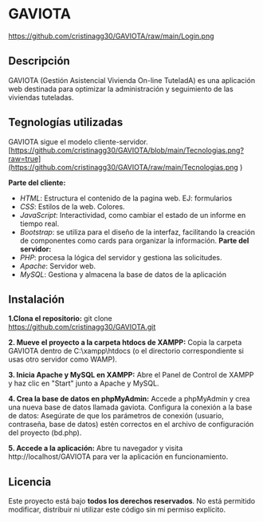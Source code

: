 # GAVIOTA
https://github.com/cristinagg30/GAVIOTA/raw/main/Login.png
## Descripción
GAVIOTA (Gestión Asistencial Vivienda On-line TuteladA) es una aplicación web destinada para optimizar la administración y seguimiento de las viviendas tuteladas. 

## Tegnologías utilizadas
GAVIOTA sigue el modelo cliente-servidor.
[https://github.com/cristinagg30/GAVIOTA/blob/main/Tecnologias.png?raw=true](https://github.com/cristinagg30/GAVIOTA/raw/main/Tecnologias.png
)
 
  **Parte del cliente:**
- *HTML*: Estructura el contenido de la pagina web. EJ: formularios
- *CSS*: Estilos de la web. Colores.
- *JavaScript*: Interactividad, como cambiar el estado de un informe en tiempo real.
- *Bootstrap*: se utiliza para el diseño de la interfaz, facilitando la creación de componentes como cards para organizar la información.
  **Parte del servidor:**
- *PHP*: procesa la lógica del servidor y gestiona las solicitudes.
- *Apache*: Servidor web.
- *MySQL*: Gestiona y almacena la base de datos de la aplicación

## Instalación
**1.Clona el repositorio:**
git clone https://github.com/cristinagg30/GAVIOTA.git

**2. Mueve el proyecto a la carpeta htdocs de XAMPP:**
Copia la carpeta GAVIOTA dentro de C:\xampp\htdocs (o el directorio correspondiente si usas otro servidor como WAMP).

**3. Inicia Apache y MySQL en XAMPP:**
Abre el Panel de Control de XAMPP y haz clic en "Start" junto a Apache y MySQL.

**4. Crea la base de datos en phpMyAdmin:**
Accede a phpMyAdmin y crea una nueva base de datos llamada gaviota.
Configura la conexión a la base de datos:
Asegúrate de que los parámetros de conexión (usuario, contraseña, base de datos) estén correctos en el archivo de configuración del proyecto (bd.php).

**5. Accede a la aplicación:**
Abre tu navegador y visita http://localhost/GAVIOTA para ver la aplicación en funcionamiento.



## Licencia
Este proyecto está bajo **todos los derechos reservados**.
No está permitido modificar, distribuir ni utilizar este código sin mi permiso explícito.





